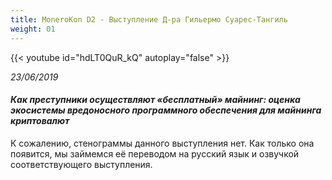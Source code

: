```yaml
---
title: MoneroKon D2 - Выступление Д-ра Гильермо Суарес-Тангиль
weight: 01
---
```


{{< youtube id="hdLT0QuR_kQ" autoplay="false" >}}

*23/06/2019*

#### *Как преступники осуществляют «бесплатный» майнинг: оценка экосистемы вредоносного программного обеспечения для майнинга криптовалют​*

К сожалению, стенограммы данного выступления нет. Как только она появится, мы займемся её переводом на русский язык и озвучкой соответствующего выступления.
